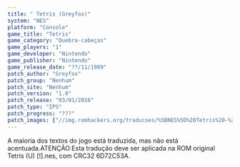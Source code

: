```yaml
---
title: " Tetris (Greyfox)"
system: "NES"
platform: "Console"
game_title: "Tetris"
game_category: "Quebra-cabeças"
game_players: "1"
game_developer: "Nintendo"
game_publisher: "Nintendo"
game_release_date: "??/11/1989"
patch_author: "Greyfox"
patch_group: "Nenhum"
patch_site: "Nenhum"
patch_version: "1.0"
patch_release: "03/01/2016"
patch_type: "IPS"
patch_progress: "???"
patch_images: ["//img.romhackers.org/traducoes/%5BNES%5D%20Tetris%20-%20Greyfox%20-%201.png","//img.romhackers.org/traducoes/%5BNES%5D%20Tetris%20-%20Greyfox%20-%202.png","//img.romhackers.org/traducoes/%5BNES%5D%20Tetris%20-%20Greyfox%20-%203.png"]
---
```

A maioria dos textos do jogo está traduzida, mas não está acentuada.ATENÇÃO:Esta tradução deve ser aplicada na ROM original Tetris (U) [!].nes, com CRC32 6D72C53A.